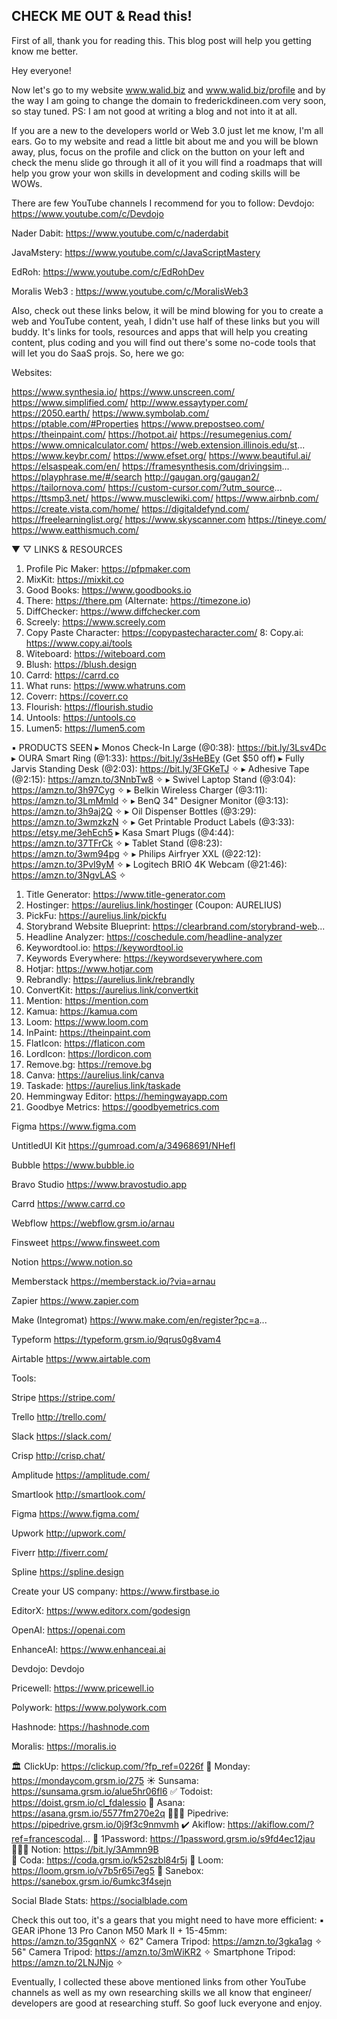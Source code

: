 ## CHECK ME OUT & Read this!

First of all, thank you for reading this.
This blog post will help you getting know me better.

Hey everyone!

Now let's go to my website www.walid.biz and www.walid.biz/profile
and by the way I am going to change the domain to frederickdineen.com very soon, so stay tuned.
PS: I am not good at writing a blog and not into it at all.

If you are a new to the developers world or Web 3.0 just let me know, I'm all ears.
Go to my website and read a little bit about me and you will be blown away, plus, focus on the profile and click on the button on your left and check the menu slide go through it all of it you will find a roadmaps that will help you grow your won skills in development and coding skills will be WOWs.

There are few YouTube channels I recommend for you to follow:
Devdojo:
https://www.youtube.com/c/Devdojo

Nader Dabit:
https://www.youtube.com/c/naderdabit

JavaMstery:
https://www.youtube.com/c/JavaScriptMastery

EdRoh:
https://www.youtube.com/c/EdRohDev

Moralis Web3 :
https://www.youtube.com/c/MoralisWeb3

Also, check out these links below, it will be mind blowing for you to create a web and YouTube content, yeah, I didn't use half of these links but you will buddy. It's links for tools, resources and apps that will help you creating content, plus coding and you will find out there's some no-code tools that will let you do SaaS projs. So, here we go:

Websites:

https://www.synthesia.io/
https://www.unscreen.com/
https://www.simplified.com/
http://www.essaytyper.com/
https://2050.earth/
https://www.symbolab.com/
https://ptable.com/#Properties
https://www.prepostseo.com/
https://theinpaint.com/
https://hotpot.ai/
https://resumegenius.com/
https://www.omnicalculator.com/
https://web.extension.illinois.edu/st...
https://www.keybr.com/
https://www.efset.org/
https://www.beautiful.ai/
https://elsaspeak.com/en/
https://framesynthesis.com/drivingsim...
https://playphrase.me/#/search
http://gaugan.org/gaugan2/
https://tailornova.com/
https://custom-cursor.com/?utm_source...
https://ttsmp3.net/
https://www.musclewiki.com/
https://www.airbnb.com/
https://create.vista.com/home/
https://digitaldefynd.com/
https://freelearninglist.org/
https://www.skyscanner.com
https://tineye.com/
https://www.eatthismuch.com/

▼ ▽ LINKS & RESOURCES

1. Profile Pic Maker: https://pfpmaker.com
2. MixKit: https://mixkit.co
3. Good Books: https://www.goodbooks.io
4. There: https://there.pm (Alternate: https://timezone.io)
5. DiffChecker: https://www.diffchecker.com
6. Screely: https://www.screely.com
7. Copy Paste Character: https://copypastecharacter.com/
8: Copy.ai: https://www.copy.ai/tools
1. Witeboard: https://witeboard.com
2. Blush: https://blush.design
3. Carrd: https://carrd.co
4. What runs: https://www.whatruns.com
5. Coverr: https://coverr.co
6. Flourish: https://flourish.studio
7. Untools: https://untools.co
8. Lumen5: https://lumen5.com


▪️ PRODUCTS SEEN
▸ Monos Check-In Large (@0:38): https://bit.ly/3Lsv4Dc
▸ OURA Smart Ring (@1:33): https://bit.ly/3sHeBEy (Get $50 off)
▸ Fully Jarvis Standing Desk (@2:03): https://bit.ly/3FGKeTJ ✧
▸ Adhesive Tape (@2:15): https://amzn.to/3NnbTw8 ✧
▸ Swivel Laptop Stand (@3:04): https://amzn.to/3h97Cyg ✧
▸ Belkin Wireless Charger (@3:11): https://amzn.to/3LmMmld ✧
▸ BenQ 34" Designer Monitor (@3:13): https://amzn.to/3h9aj2Q ✧
▸ Oil Dispenser Bottles (@3:29): https://amzn.to/3wmzkzN ✧
▸ Get Printable Product Labels (@3:33): https://etsy.me/3ehEch5
▸ Kasa Smart Plugs (@4:44): https://amzn.to/37TFrCk ✧
▸ Tablet Stand (@8:23): https://amzn.to/3wm94pg ✧
▸ Philips Airfryer XXL (@22:12): https://amzn.to/3PvI9yM ✧
▸ Logitech BRIO 4K Webcam (@21:46): https://amzn.to/3NgvLAS ✧
1. Title Generator: https://www.title-generator.com
2. Hostinger: https://aurelius.link/hostinger (Coupon: AURELIUS)
3. PickFu: https://aurelius.link/pickfu
4. Storybrand Website Blueprint: https://clearbrand.com/storybrand-web...
5. Headline Analyzer: https://coschedule.com/headline-analyzer
6. Keywordtool.io: https://keywordtool.io
7. Keywords Everywhere: https://keywordseverywhere.com
8. Hotjar: https://www.hotjar.com
9. Rebrandly: https://aurelius.link/rebrandly
10. ConvertKit: https://aurelius.link/convertkit
11. Mention: https://mention.com
12. Kamua: https://kamua.com
13. Loom: https://www.loom.com
14. InPaint: https://theinpaint.com
15. FlatIcon: https://flaticon.com
16. LordIcon: https://lordicon.com
17. Remove.bg: https://remove.bg
18. Canva: https://aurelius.link/canva
19. Taskade: https://aurelius.link/taskade
20. Hemmingway Editor: https://hemingwayapp.com
21. Goodbye Metrics: https://goodbyemetrics.com

Figma
https://www.figma.com

UntitledUI Kit
https://gumroad.com/a/34968691/NHefI

Bubble
https://www.bubble.io

Bravo Studio
https://www.bravostudio.app

Carrd
https://www.carrd.co

Webflow
https://webflow.grsm.io/arnau

Finsweet
https://www.finsweet.com

Notion
https://www.notion.so

Memberstack
https://memberstack.io/?via=arnau

Zapier
https://www.zapier.com

Make (Integromat)
https://www.make.com/en/register?pc=a...

Typeform
https://typeform.grsm.io/9qrus0g8vam4

Airtable
https://www.airtable.com

Tools:

Stripe
https://stripe.com/

Trello
http://trello.com/

Slack
https://slack.com/

Crisp
http://crisp.chat/

Amplitude
https://amplitude.com/

Smartlook
http://smartlook.com/

Figma
https://www.figma.com/

Upwork
http://upwork.com/

Fiverr
http://fiverr.com/

Spline
 https://spline.design

Create your US company:
https://www.firstbase.io

EditorX:
https://www.editorx.com/godesign

OpenAI:
https://openai.com

EnhanceAI:
https://www.enhanceai.ai

Devdojo:
Devdojo

Pricewell:
https://www.pricewell.io

Polywork:
https://www.polywork.com

Hashnode:
https://hashnode.com

Moralis:
https://moralis.io

🏛 ClickUp: https://clickup.com/?fp_ref=0226f
🌲 Monday: https://mondaycom.grsm.io/275
☀️ Sunsama: https://sunsama.grsm.io/alue5hr06fl6
✅ Todoist:  https://doist.grsm.io/cl_fdalessio
📝 Asana: https://asana.grsm.io/5577fm270e2q
🧑🏻‍💻 Pipedrive:  https://pipedrive.grsm.io/0j9f3c9nmvmh
✔️ Akiflow: https://akiflow.com/?ref=francescodal...
🔐 1Password: https://1password.grsm.io/s9fd4ec12jau
🧑🏼‍🎨 Notion: https://bit.ly/3Ammn9B  
🍊 Coda: https://coda.grsm.io/k52szbl84r5j
💙 Loom: https://loom.grsm.io/v7b5r65i7eg5
📧 Sanebox: https://sanebox.grsm.io/6umkc3f4sejn

Social Blade Stats:
https://socialblade.com


Check this out too, it's a gears that you might need to have more efficient:
▪️ GEAR
iPhone 13 Pro
Canon M50 Mark II + 15-45mm: https://amzn.to/35gqnNX ✧
62" Camera Tripod: https://amzn.to/3gka1ag ✧
56" Camera Tripod: https://amzn.to/3mWiKR2 ✧
Smartphone Tripod: https://amzn.to/2LNJNjo ✧

Eventually, I collected these above mentioned links from other YouTube channels as well as my own researching skills we all know that engineer/ developers are good at researching stuff. So goof luck everyone and enjoy.